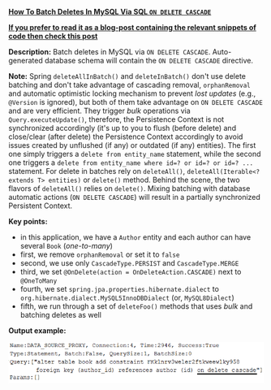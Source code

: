 **[How To Batch Deletes In MySQL Via SQL `ON DELETE CASCADE`](https://github.com/andreipall/Spring-Boot-JPA/tree/master/HibernateSpringBootBatchDeleteCascadeDelete)**

<b><a href="https://persistencelayer.wixsite.com/springboot-hibernate/post/how-to-batch-deletes-in-mysql-via-sql-on-delete-cascade">If you prefer to read it as a blog-post containing the relevant snippets of code then check this post</a></b>

**Description:** Batch deletes in MySQL via `ON DELETE CASCADE`. Auto-generated database schema will contain the `ON DELETE CASCADE` directive.

**Note:** Spring `deleteAllInBatch()` and `deleteInBatch()` don't use delete batching and don't take advantage of cascading removal, `orphanRemoval` and automatic optimistic locking mechanism to prevent *lost updates* (e.g., `@Version` is ignored), but both of them take advantage on `ON DELETE CASCADE` and are very efficient. They trigger *bulk* operations via `Query.executeUpdate()`, therefore, the Persistence Context is not synchronized accordingly (it's up to you to flush (before delete) and close/clear (after delete) the Persistence Context accordingly to avoid issues created by unflushed (if any) or outdated (if any) entities). The first one simply triggers a `delete from entity_name` statement, while the second one triggers a `delete from entity_name where id=? or id=? or id=? ...` statement. For delete in batches rely on `deleteAll()`, `deleteAll(Iterable<? extends T> entities)` or `delete()` method. Behind the scene, the two flavors of `deleteAll()` relies on `delete()`. Mixing batching with database automatic actions (`ON DELETE CASCADE`) will result in a partially synchronized Persistent Context.

**Key points:**
- in this application, we have a `Author` entity and each author can have several `Book` (*one-to-many*)
- first, we remove `orphanRemoval` or set it to `false`
- second, we use only `CascadeType.PERSIST` and `CascadeType.MERGE`
- third, we set `@OnDelete(action = OnDeleteAction.CASCADE)` next to `@OneToMany`
- fourth, we set `spring.jpa.properties.hibernate.dialect` to `org.hibernate.dialect.MySQL5InnoDBDialect` (or, `MySQL8Dialect`)
- fifth, we run through a set of `deleteFoo()` methods that uses *bulk* and batching deletes as well
        
**Output example:**

![](https://github.com/andreipall/Spring-Boot-JPA/blob/master/HibernateSpringBootBatchDeleteCascadeDelete/batch%20delete%20via%20SQL%20cascade%20delete.png)

